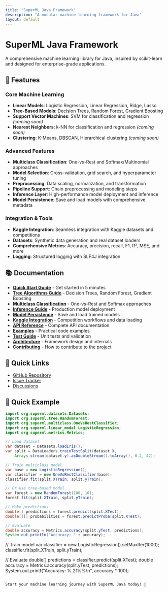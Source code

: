 ```yaml
---
title: "SuperML Java Framework"
description: "A modular machine learning framework for Java"
layout: default
---
```


# SuperML Java Framework

A comprehensive machine learning library for Java, inspired by scikit-learn and designed for enterprise-grade applications.

## 🚀 Features

### Core Machine Learning
- **Linear Models**: Logistic Regression, Linear Regression, Ridge, Lasso
- **Tree-Based Models**: Decision Trees, Random Forest, Gradient Boosting
- **Support Vector Machines**: SVM for classification and regression *(coming soon)*
- **Nearest Neighbors**: k-NN for classification and regression *(coming soon)*
- **Clustering**: K-Means, DBSCAN, Hierarchical clustering *(coming soon)*

### Advanced Features  
- **Multiclass Classification**: One-vs-Rest and Softmax/Multinomial approaches
- **Model Selection**: Cross-validation, grid search, and hyperparameter tuning
- **Preprocessing**: Data scaling, normalization, and transformation
- **Pipeline Support**: Chain preprocessing and modeling steps
- **Inference Layer**: High-performance model deployment and inference
- **Model Persistence**: Save and load models with comprehensive metadata

### Integration & Tools
- **Kaggle Integration**: Seamless integration with Kaggle datasets and competitions
- **Datasets**: Synthetic data generation and real dataset loaders
- **Comprehensive Metrics**: Accuracy, precision, recall, F1, R², MSE, and more
- **Logging**: Structured logging with SLF4J integration

## 📚 Documentation

- [**Quick Start Guide**](quick-start.md) - Get started in 5 minutes
- [**Tree Algorithms Guide**](tree-algorithms.md) - Decision Trees, Random Forest, Gradient Boosting
- [**Multiclass Classification**](multiclass-guide.md) - One-vs-Rest and Softmax approaches
- [**Inference Guide**](inference-guide.md) - Production model deployment
- [**Model Persistence**](model-persistence.md) - Save and load trained models
- [**Kaggle Integration**](kaggle-integration.md) - Competition workflows and data loading
- [**API Reference**](api/core-classes.md) - Complete API documentation
- [**Examples**](examples/basic-examples.md) - Practical code examples
- [**Test Guide**](testing-guide.md) - Unit tests and validation
- [**Architecture**](architecture.md) - Framework design and internals
- [**Contributing**](contributing.md) - How to contribute to the project

## 🔗 Quick Links

- [GitHub Repository](https://github.com/supermlorg/superml-java)
- [Issue Tracker](https://github.com/supermlorg/superml-java/issues)
- [Discussions](https://github.com/supermlorg/superml-java/discussions)

## 🎯 Quick Example

```java
import org.superml.datasets.Datasets;
import org.superml.tree.RandomForest;
import org.superml.multiclass.OneVsRestClassifier;
import org.superml.linear_model.LogisticRegression;
import org.superml.metrics.Metrics;

// Load dataset
var dataset = Datasets.loadIris();
var split = DataLoaders.trainTestSplit(dataset.X, 
    Arrays.stream(dataset.y).asDoubleStream().toArray(), 0.2, 42);

// Train multiclass model
var base = new LogisticRegression();
var classifier = new OneVsRestClassifier(base);
classifier.fit(split.XTrain, split.yTrain);

// Or use tree-based model
var forest = new RandomForest(100, 10);
forest.fit(split.XTrain, split.yTrain);

// Make predictions
double[] predictions = forest.predict(split.XTest);
double[][] probabilities = forest.predictProba(split.XTest);

// Evaluate
double accuracy = Metrics.accuracy(split.yTest, predictions);
System.out.println("Accuracy: " + accuracy);
```

// Train model
var classifier = new LogisticRegression().setMaxIter(1000);
classifier.fit(split.XTrain, split.yTrain);

// Evaluate
double[] predictions = classifier.predict(split.XTest);
double accuracy = Metrics.accuracy(split.yTest, predictions);
System.out.printf("Accuracy: %.2f%%\n", accuracy * 100);
```

Start your machine learning journey with SuperML Java today! 🚀
